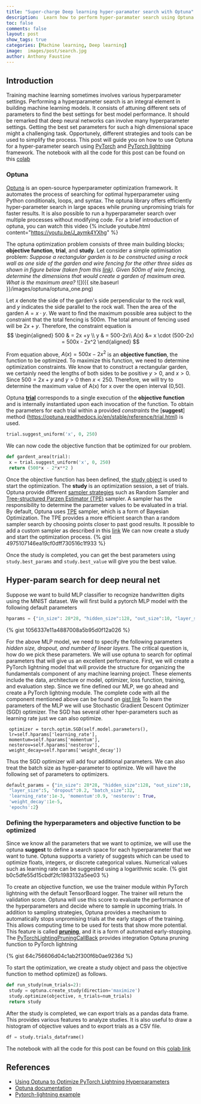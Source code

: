```yaml
---
title: "Super-charge Deep learning hyper-paramater search with Optuna"
description:  Learn how to perform hyper-paramater search using Optuna
toc: false
comments: false
layout: post
show_tags: true
categories: [Machine learning, Deep learning]
image:  images/post/search.jpg
author: Anthony Faustine
---
```



## Introduction
Training machine learning sometimes involves various hyperparameter settings. Performing a hyperparameter search is an integral element in building machine learning models. It consists of attuning different sets of parameters to find the best settings for best model performance. It should be remarked that deep neural networks can involve many hyperparameter settings. Getting the best set parameters for such a high dimensional space might a challenging task. Opportunely, different strategies and tools can be used to simplify the process. This post will guide you on how to use Optuna for a hyper-parameter search using [PyTorch](https://pytorch.org/) and [PyTorch lightning](https://github.com/PyTorchLightning/pytorch-lightning) framework.
The notebook with all the code for this post can be found on this [colab](https://colab.research.google.com/drive/1FLZlsa_3qEb9luECxQK6zdSPm3EO9g4y#scrollTo=jswgqLeCWKQL)

### Optuna
[Optuna](https://optuna.org/) is an open-source hyperparameter optimization framework. It automates the process of searching for optimal hyperparameter using Python conditionals, loops, and syntax. The optuna library offers efficiently hyper-parameter search in large spaces while pruning unpromising trials for faster results. It is also possible to run a hyperparameter search over multiple processes without modifying code.
For a brief introduction of optuna, you can watch this video
{% include youtube.html content="https://youtu.be/J_aymk4YXhg" %}

The optuna optimization problem consists of three main building blocks; **objective function**, **trial**, and **study**. Let consider a simple optimisation problem: *Suppose a rectangular garden is to be constructed using a rock wall as one side of the garden and wire fencing for the other three sides as shown in figure below (taken from this [link](https://math.libretexts.org/Bookshelves/Calculus/Map%3A_Calculus_-_Early_Transcendentals_(Stewart)/04%3A_Applications_of_Differentiation/4.07%3A_Optimization_Problems)). Given 500m of wire fencing, determine the dimensions that would create a garden of maximum area. What is the maximum area?*
![]({{ site.baseurl }}/images/optuna/optuna_one.png)

Let $x$ denote the side of the garden's side perpendicular to the rock wall, and $y$ indicates the side parallel to the rock wall. Then the area of the garden $A= x \cdot y$. We want to find the maximum possible area subject to the constraint that the total fencing is 500m. The total amount of fencing used will be $2x+y$. Therefore, the constraint equation is 
$$
\begin{aligned}
500 & = 2x +y \\
y & = 500-2x\\
A(x) &= x \cdot (500-2x) = 500x - 2x^2
\end{aligned}
$$

From equation above, $A(x) = 500x - 2x^2$ is an **objective function**, the function to be optimized. To maximize this function, we need to determine optimization constraints. We know that to construct a rectangular garden, we certainly need the lengths of both sides to be positive $y>0$, and $x>0$. Since $500 = 2x +y$ and $y>0$ then $x<250$. Therefore, we will try to determine the maximum value of A(x) for x over the open interval (0,50).

Optuna [**trial**](https://optuna.readthedocs.io/en/stable/reference/trial.html) corresponds to a single execution of the **objective function** and is internally instantiated upon each invocation of the function. 
To obtain the parameters for each trial within a provided *constraints* the [**suggest**] method (https://optuna.readthedocs.io/en/stable/reference/trial.html) is used. 
```python
trial.suggest_uniform('x', 0, 250)
```

We can now code the objective function that be optimized for our problem.
```python
def gardent_area(trial):
 x = trial.suggest_uniform('x', 0, 250)
 return (500*x - 2*x**2 ) 
```

Once the objective function has been defined, the [study object]() is used to start the optimization.  The **study** is an optimization session, a set of trials. Optuna provide different [sampler strategies](https://optuna.readthedocs.io/en/latest/reference/samplers.html) such as Random Sampler and [Tree-structured Parzen Estimator (TPE)](https://papers.nips.cc/paper/4443-algorithms-for-hyper-parameter-optimization.pdf) sampler. A sampler has the responsibility to determine the parameter values to be evaluated in a trial. By default, Optuna uses [TPE](https://papers.nips.cc/paper/4443-algorithms-for-hyper-parameter-optimization.pdf) sampler, which is a form of Bayesian Optimization. The TPE provides a more efficient search than a random sampler search by choosing points closer to past good results. It possible to add a custom sampler as described in this [link](https://optuna.readthedocs.io/en/latest/tutorial/sampler.html#overview-of-sampler)
We can now create a study and start the optimization process. 
{% gist 4975107146ea19cf0dff730516c1f933 %}

Once the study is completed, you can get the best parameters using ```study.best_params``` and ```study.best_value``` will give you the best value.

## Hyper-param search for deep neural net

Suppose we want to build MLP classifier to recognize handwritten digits using the MNIST dataset. We will first build a pytorch MLP model with the following default parameters
```python
hparams = {"in_size": 28*28, "hidden_size":128, "out_size":10, "layer_size":5, "dropout":0.2}
```
{% gist 1056337e11a4887008a5b95d0f12a026 %}

For the above MLP model, we need to specify the following parameters *hidden size, dropout, and number of linear layers*. The critical question is, how do we pick these parameters. We will use optuna to search for optimal parameters that will give us an excellent performance. First, we will create a PyTorch lightning model that will provide the structure for organizing the fundamentals component of any machine learning project. These elements include the data, architecture or model, optimizer, loss function, training, and evaluation step. Since we fine defined our MLP, we go ahead and create a PyTorch lightning module.
The complete code with all the component mentioned above can be found on [gist link](https://gist.github.com/sambaiga/b835ab905d0b8199a859eae2ff7adfe6)
To learn the parameters of the MLP we will use Stochastic Gradient Descent Optimizer (SGD)  optimizer. The SGD has several other hper-parameters such as learning rate just we can also optimize.
```pyhon
 optimizer = torch.optim.SGD(self.model.parameters(), 
 lr=self.hparams['learning_rate'], 
 momentum=self.hparams['momentum'], 
 nesterov=self.hparams['nesterov'],
 weight_decay=self.hparams['weight_decay']) 
```

Thus the SGD optimizer will add four additional parameters. We can also treat the batch size as hyper-parameter to optimize. We will have the following set of parameters to optimizers.

```python
default_params = {"in_size": 28*28, "hidden_size":128, "out_size":10, 
 "layer_size":5, "dropout":0.2, "batch_size":32,
 'learning_rate':1e-3, 'momentum':0.9, 'nesterov': True,
 'weight_decay':1e-5,
 'epochs':2}
```

### Defining the hyperparameters and objective function to be optimized
Since we know all the parameters that we want to optimize, we will use the optuna **suggest** to define a search space for each hyperparameter that we want to tune. Optuna supports a variety of suggests which can be used to optimize floats, integers, or discrete categorical values. Numerical values such as learning rate can be suggested using a logarithmic scale.
{% gist b0c5dfe55d15cbdf2fc1983132a5ee03 %}

To create an objective function, we use the trainer module within PyTorch lightning with the default TensorBoard logger. The trainer will return the validation score. Optuna will use this score to evaluate the performance of the hyperparameters and decide where to sample in upcoming trials.
In addition to sampling strategies, Optuna provides a mechanism to automatically stops unpromising trials at the early stages of the training. This allows computing time to be used for tests that show more potential. This feature is called [**pruning**](https://optuna.readthedocs.io/en/stable/tutorial/pruning.html), and it is a form of automated early-stopping. The [PyTorchLightingPruningCallBack](https://optuna.readthedocs.io/en/stable/reference/integration.html) provides integration Optuna pruning  function to PyTorch lightning

{% gist 64c756606d04c1ab2f300f6b0ae9236d %}

To start the optimization, we create a study object and pass the objective function to method optimize() as follows.
```python
def run_study(num_trials=2):
 study = optuna.create_study(direction='maximize')
 study.optimize(objective, n_trials=num_trials)
 return study
```

After the study is completed, we can export trials as a pandas data frame. This provides various features to analyze studies. It is also useful to draw a histogram of objective values and to export trials as a CSV file. 
```python
df = study.trials_dataframe()
```

The notebook with all the code for this post can be found on this [colab link](https://colab.research.google.com/drive/1FLZlsa_3qEb9luoECxQK6zdSPm3EO9g4y#scrollTo=jswgqLeCWKQL)
## References

- [Using Optuna to Optimize PyTorch Lightning Hyperparameters](https://medium.com/optuna/using-optuna-to-optimize-pytorch-lightning-hyperparameters-d9e04a481585)
- [Optuna documentation](https://optuna.readthedocs.io/en/stable/index.html)
- [Pytorch-lightning example](https://github.com/optuna/optuna/blob/master/examples/pytorch_lightning_simple.py)

